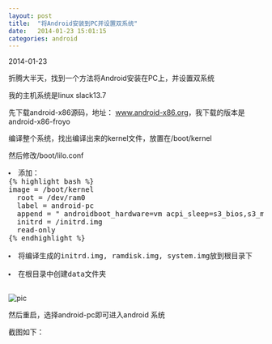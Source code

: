 ```yaml
---
layout: post
title:  "将Android安装到PC并设置双系统"
date:   2014-01-23 15:01:15
categories: android
---
```

2014-01-23 


折腾大半天，找到一个方法将Android安装在PC上，并设置双系统

我的主机系统是linux slack13.7

先下载android-x86源码，地址： <a href="http://www.android-x86.org">www.android-x86.org</a>，我下载的版本是android-x86-froyo

编译整个系统，找出编译出来的kernel文件，放置在/boot/kernel

然后修改/boot/lilo.conf

<pre>
<li>添加：
{% highlight bash %}
image = /boot/kernel
  root = /dev/ram0
  label = android-pc  
  append = " androidboot_hardware=vm acpi_sleep=s3_bios,s3_mode video=-16 SDCARD=sda DEBUG=1"
  initrd = /initrd.img
  read-only
{% endhighlight %} </li>
<li>将编译生成的initrd.img, ramdisk.img, system.img放到根目录下</li>
<li>在根目录中创建data文件夹</li>
</pre>

![pic](http://fillzero.qiniudn.com/2014_10_08_add_android_img.jpg)

然后重启，选择android-pc即可进入android 系统

截图如下：